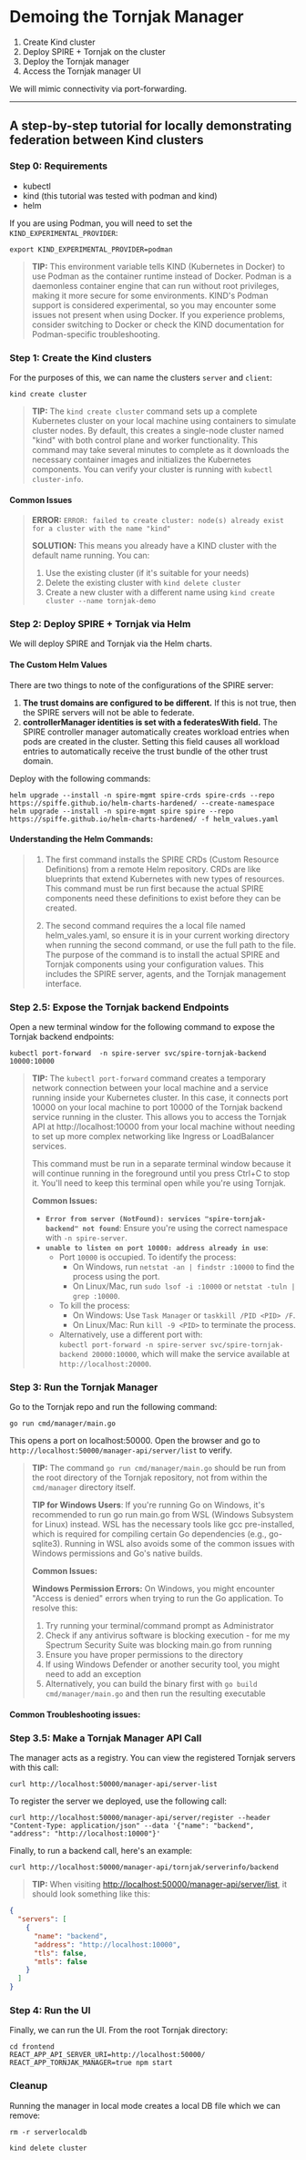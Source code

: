 # Demoing the Tornjak Manager

1. Create Kind cluster
2. Deploy SPIRE + Tornjak on the cluster
3. Deploy the Tornjak manager
4. Access the Tornjak manager UI

We will mimic connectivity via port-forwarding. 

----------

## A step-by-step tutorial for locally demonstrating federation between Kind clusters

### Step 0: Requirements

- kubectl 
- kind (this tutorial was tested with podman and kind)
- helm

If you are using Podman, you will need to set the `KIND_EXPERIMENTAL_PROVIDER`:

```
export KIND_EXPERIMENTAL_PROVIDER=podman
```

> **TIP:** This environment variable tells KIND (Kubernetes in Docker) to use Podman as the container runtime instead of Docker. Podman is a daemonless container engine that can run without root privileges, making it more secure for some environments. KIND's Podman support is considered experimental, so you may encounter some issues not present when using Docker. If you experience problems, consider switching to Docker or check the KIND documentation for Podman-specific troubleshooting.

### Step 1: Create the Kind clusters

For the purposes of this, we can name the clusters `server` and `client`:

```
kind create cluster
```

> **TIP:** The `kind create cluster` command sets up a complete Kubernetes cluster on your local machine using containers to simulate cluster nodes. By default, this creates a single-node cluster named "kind" with both control plane and worker functionality. This command may take several minutes to complete as it downloads the necessary container images and initializes the Kubernetes components. You can verify your cluster is running with `kubectl cluster-info`.

#### Common Issues

> **ERROR:** `ERROR: failed to create cluster: node(s) already exist for a cluster with the name "kind"`
>
> **SOLUTION:** This means you already have a KIND cluster with the default name running. You can:
> 
> 1. Use the existing cluster (if it's suitable for your needs)
> 2. Delete the existing cluster with `kind delete cluster`
> 3. Create a new cluster with a different name using `kind create cluster --name tornjak-demo`

### Step 2: Deploy SPIRE + Tornjak via Helm

We will deploy SPIRE and Tornjak via the Helm charts. 

#### The Custom Helm Values

There are two things to note of the configurations of the SPIRE server:

1. **The trust domains are configured to be different.** If this is not true, then the SPIRE servers will not be able to federate. 
2. **controllerManager identities is set with a federatesWith field.** The SPIRE controller manager automatically creates workload entries when pods are created in the cluster. Setting this field causes all workload entries to automatically receive the trust bundle of the other trust domain. 

Deploy with the following commands:

```
helm upgrade --install -n spire-mgmt spire-crds spire-crds --repo https://spiffe.github.io/helm-charts-hardened/ --create-namespace
helm upgrade --install -n spire-mgmt spire spire --repo https://spiffe.github.io/helm-charts-hardened/ -f helm_values.yaml
```

#### Understanding the Helm Commands:

> 1. The first command installs the SPIRE CRDs (Custom Resource Definitions) from a remote Helm repository. CRDs are like blueprints that extend Kubernetes with new types of resources. This command must be run first because the actual SPIRE components need these definitions to exist before they can be created.
>
> 2. The second command requires the a local file named helm_vales.yaml, so ensure it is in your current working directory when running the second command, or use the full path to the file. The purpose of the command is to install the actual SPIRE and Tornjak components using your configuration values. This includes the SPIRE server, agents, and the Tornjak management interface.

### Step 2.5: Expose the Tornjak backend Endpoints

Open a new terminal window for the following command to expose the Tornjak backend endpoints:

```
kubectl port-forward  -n spire-server svc/spire-tornjak-backend 10000:10000
```

> **TIP:** The `kubectl port-forward` command creates a temporary network connection between your local machine and a service running inside your Kubernetes cluster. In this case, it connects port 10000 on your local machine to port 10000 of the Tornjak backend service running in the cluster. This allows you to access the Tornjak API at http://localhost:10000 from your local machine without needing to set up more complex networking like Ingress or LoadBalancer services.
> 
> This command must be run in a separate terminal window because it will continue running in the foreground until you press Ctrl+C to stop it. You'll need to keep this terminal open while you're using Tornjak.
> 
> **Common Issues:**
> - **`Error from server (NotFound): services "spire-tornjak-backend" not found`**: Ensure you're using the correct namespace with `-n spire-server`.
> - **`unable to listen on port 10000: address already in use`**: 
>   - Port `10000` is occupied. To identify the process:
>     - On Windows, run `netstat -an | findstr :10000` to find the process using the port.
>     - On Linux/Mac, run `sudo lsof -i :10000` or `netstat -tuln | grep :10000`.
>   - To kill the process:
>     - On Windows: Use `Task Manager` or `taskkill /PID <PID> /F`.
>     - On Linux/Mac: Run `kill -9 <PID>` to terminate the process.
>   - Alternatively, use a different port with:  
>     `kubectl port-forward -n spire-server svc/spire-tornjak-backend 20000:10000`, which will make the service available at `http://localhost:20000`.


### Step 3: Run the Tornjak Manager

Go to the Tornjak repo and run the following command:

```
go run cmd/manager/main.go 
```

This opens a port on localhost:50000. Open the browser and go to `http://localhost:50000/manager-api/server/list` to verify. 

> **TIP:** The command `go run cmd/manager/main.go` should be run from the root directory of the Tornjak repository, not from within the `cmd/manager` directory itself.
>
> **TIP for Windows Users**: If you're running Go on Windows, it's recommended to run go run main.go from WSL (Windows Subsystem for Linux) instead. WSL has the necessary tools like gcc pre-installed, which is required for compiling certain Go dependencies (e.g., go-sqlite3). Running in WSL also avoids some of the common issues with Windows permissions and Go's native builds.
>
> **Common Issues:**
>
> **Windows Permission Errors:** On Windows, you might encounter "Access is denied" errors when trying to run the Go application. To resolve this:
>
> 1. Try running your terminal/command prompt as Administrator
> 2. Check if any antivirus software is blocking execution - for me my Spectrum Security Suite was blocking main.go from running
> 3. Ensure you have proper permissions to the directory
> 4. If using Windows Defender or another security tool, you might need to add an exception
> 5. Alternatively, you can build the binary first with `go build cmd/manager/main.go` and then run the resulting executable

#### Common Troubleshooting issues:


### Step 3.5: Make a Tornjak Manager API Call

The manager acts as a registry. You can view the registered Tornjak servers with this call:

```
curl http://localhost:50000/manager-api/server-list
```

To register the server we deployed, use the following call:

```
curl http://localhost:50000/manager-api/server/register --header "Content-Type: application/json" --data '{"name": "backend", "address": "http://localhost:10000"}'
```

Finally, to run a backend call, here's an example:

```
curl http://localhost:50000/manager-api/tornjak/serverinfo/backend
```

> **TIP:** When visiting [http://localhost:50000/manager-api/server/list](http://localhost:50000/manager-api/server/list), it should look something like this:

```json
{
  "servers": [
    {
      "name": "backend",
      "address": "http://localhost:10000",
      "tls": false,
      "mtls": false
    }
  ]
}
```

### Step 4: Run the UI

Finally, we can run the UI. From the root Tornjak directory:

```
cd frontend
REACT_APP_API_SERVER_URI=http://localhost:50000/ REACT_APP_TORNJAK_MANAGER=true npm start
```

### Cleanup

Running the manager in local mode creates a local DB file which we can remove:

```
rm -r serverlocaldb
```

```
kind delete cluster
```


